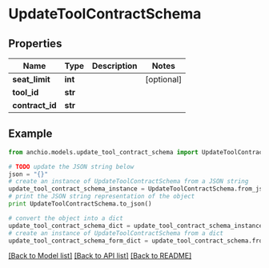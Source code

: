 # UpdateToolContractSchema


## Properties

Name | Type | Description | Notes
------------ | ------------- | ------------- | -------------
**seat_limit** | **int** |  | [optional] 
**tool_id** | **str** |  | 
**contract_id** | **str** |  | 

## Example

```python
from anchio.models.update_tool_contract_schema import UpdateToolContractSchema

# TODO update the JSON string below
json = "{}"
# create an instance of UpdateToolContractSchema from a JSON string
update_tool_contract_schema_instance = UpdateToolContractSchema.from_json(json)
# print the JSON string representation of the object
print UpdateToolContractSchema.to_json()

# convert the object into a dict
update_tool_contract_schema_dict = update_tool_contract_schema_instance.to_dict()
# create an instance of UpdateToolContractSchema from a dict
update_tool_contract_schema_form_dict = update_tool_contract_schema.from_dict(update_tool_contract_schema_dict)
```
[[Back to Model list]](../README.md#documentation-for-models) [[Back to API list]](../README.md#documentation-for-api-endpoints) [[Back to README]](../README.md)


